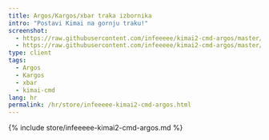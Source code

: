```yaml
---
title: Argos/Kargos/xbar traka izbornika
intro: "Postavi Kimai na gornju traku!"
screenshot: 
  - https://raw.githubusercontent.com/infeeeee/kimai2-cmd-argos/master/img/screenshot-argos-active.png
  - https://raw.githubusercontent.com/infeeeee/kimai2-cmd-argos/master/img/screenshot-bitbar-active.png
type: client
tags:
  - Argos
  - Kargos
  - xbar 
  - kimai-cmd
lang: hr
permalink: /hr/store/infeeeee-kimai2-cmd-argos.html
---
```


{% include store/infeeeee-kimai2-cmd-argos.md %}
